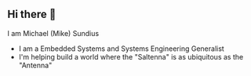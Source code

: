 ## Hi there 👋

I am Michael (Mike) Sundius

- I am a Embedded Systems and Systems Engineering Generalist
- I'm helping build a world where the "Saltenna" is as ubiquitous as the "Antenna"

<!--
**msaltenna/msaltenna** is a ✨ _special_ ✨ repository because its `README.md` (this file) appears on your GitHub profile.

Here are some ideas to get you started:

- 🔭 I’m currently working on ...
- 🌱 I’m currently learning ...
- 👯 I’m looking to collaborate on ...
- 🤔 I’m looking for help with ...
- 💬 Ask me about ...
- 📫 How to reach me: ...
- 😄 Pronouns: ...
- ⚡ Fun fact: ...
-->

